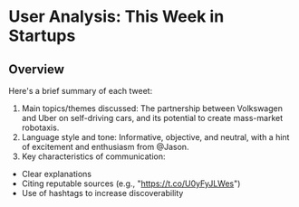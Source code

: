 # User Analysis: This Week in Startups

## Overview

Here's a brief summary of each tweet:

1. Main topics/themes discussed: The partnership between Volkswagen and Uber on self-driving cars, and its potential to create mass-market robotaxis.
2. Language style and tone: Informative, objective, and neutral, with a hint of excitement and enthusiasm from @Jason.
3. Key characteristics of communication:
* Clear explanations
* Citing reputable sources (e.g., "https://t.co/U0yFyJLWes")
* Use of hashtags to increase discoverability